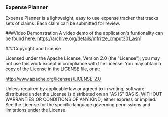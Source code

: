 ### Expense Planner

Expense Planner is a lightweight, easy to use expense tracker that tracks sets of claims. 
Each claim can be submitted for review.

###Video Demonstration
A video demo of the application's funtionality can be found here:
https://archive.org/details/mfritze_cmput301_asn1

###Copyright and License

Licensed under the Apache License, Version 2.0 (the "License"); you may not use this work except in compliance with the License. You may obtain a copy of the License in the LICENSE file, or at:

http://www.apache.org/licenses/LICENSE-2.0

Unless required by applicable law or agreed to in writing, software distributed under the License is distributed on an "AS IS" BASIS, WITHOUT WARRANTIES OR CONDITIONS OF ANY KIND, either express or implied. See the License for the specific language governing permissions and limitations under the License.

